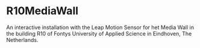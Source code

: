 # R10MediaWall
An interactive installation with the Leap Motion Sensor for het Media Wall in the building R10 of Fontys University of Applied Science in Eindhoven, The Netherlands.
